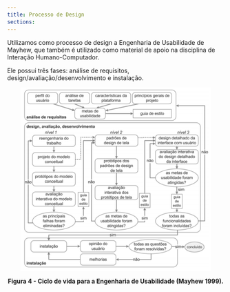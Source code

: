 ```yaml
---
title: Processo de Design
sections:
---
```


Utilizamos como processo de design a Engenharia de Usabilidade de Mayhew, que também é utilizado como material de apoio na disciplina de Interação Humano-Computador.

Ele possui três fases: análise de requisitos, design/avaliação/desenvolvimento e instalação.

<div class="screenshot-holder">
<a href="assets/images/mey.png" data-title="storyboard" data-toggle="lightbox" style="display: flex; justify-content: center;">
<img class="img-responsive" src="assets/images/mey.png" alt="screenshot" />
</a>
<a class="mask" href="assets/images/mey.png" data-title="storyboard" data-toggle="lightbox" style="display: flex; justify-content: center;">
<i class="icon fa fa-search-plus" style="width: auto; height: auto"></i>
</a>
</div>
<p style="text-align: center; font-Weight: bold;">
   Figura 4 - Ciclo de vida para a Engenharia de Usabilidade (Mayhew 1999).
</p>
